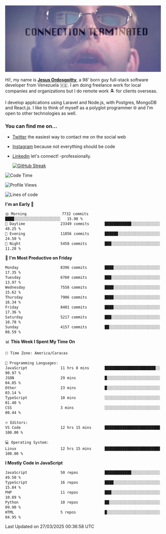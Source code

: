 ![hackers movie reference](./disconnected.jpg)

Hi!, my name is [**Jesus Ordosgoitty**](https://jodaz.dev), a 98' born guy full-stack software developer from Venezuela 🇻🇪. I am doing freelance work for local companies and organizations but I do remote work 🏝️ for clients overseas. 

I develop applications using Laravel and Node.js, with Postgres, MongoDB and React.js. I like to think of myself as a polyglot programmer 🌐 and I'm open to other technologies as well.

### You can find me on...

- [Twitter](https://twitter.com/jodaz_) the easiest way to contact me on the social web
- [Instagram](https://instagram.com/jodaz_) because not everything should be code
- [Linkedin](https://linkedin.com/in/jodaz) let's connect! -professionally.


    [![GitHub Streak](https://streak-stats.demolab.com?user=jodaz&theme=tokyonight)](https://git.io/streak-stats)

<!--START_SECTION:waka-->
![Code Time](http://img.shields.io/badge/Code%20Time-7%2C262%20hrs%2054%20mins-blue)

![Profile Views](http://img.shields.io/badge/Profile%20Views-0-blue)

![Lines of code](https://img.shields.io/badge/From%20Hello%20World%20I%27ve%20Written-83.2%20million%20lines%20of%20code-blue)

**I'm an Early 🐤** 

```text
🌞 Morning                7732 commits        ████░░░░░░░░░░░░░░░░░░░░░   15.98 % 
🌆 Daytime                23349 commits       ████████████░░░░░░░░░░░░░   48.25 % 
🌃 Evening                11856 commits       ██████░░░░░░░░░░░░░░░░░░░   24.50 % 
🌙 Night                  5458 commits        ███░░░░░░░░░░░░░░░░░░░░░░   11.28 % 
```
📅 **I'm Most Productive on Friday** 

```text
Monday                   8396 commits        ████░░░░░░░░░░░░░░░░░░░░░   17.35 % 
Tuesday                  6760 commits        ███░░░░░░░░░░░░░░░░░░░░░░   13.97 % 
Wednesday                7558 commits        ████░░░░░░░░░░░░░░░░░░░░░   15.62 % 
Thursday                 7906 commits        ████░░░░░░░░░░░░░░░░░░░░░   16.34 % 
Friday                   8401 commits        ████░░░░░░░░░░░░░░░░░░░░░   17.36 % 
Saturday                 5217 commits        ███░░░░░░░░░░░░░░░░░░░░░░   10.78 % 
Sunday                   4157 commits        ██░░░░░░░░░░░░░░░░░░░░░░░   08.59 % 
```


📊 **This Week I Spent My Time On** 

```text
🕑︎ Time Zone: America/Caracas

💬 Programming Languages: 
JavaScript               11 hrs 8 mins       ███████████████████████░░   90.97 % 
JSON                     29 mins             █░░░░░░░░░░░░░░░░░░░░░░░░   04.05 % 
Other                    23 mins             █░░░░░░░░░░░░░░░░░░░░░░░░   03.14 % 
TypeScript               10 mins             ░░░░░░░░░░░░░░░░░░░░░░░░░   01.40 % 
CSS                      3 mins              ░░░░░░░░░░░░░░░░░░░░░░░░░   00.44 % 

🔥 Editors: 
VS Code                  12 hrs 15 mins      █████████████████████████   100.00 % 

💻 Operating System: 
Linux                    12 hrs 15 mins      █████████████████████████   100.00 % 
```

**I Mostly Code in JavaScript** 

```text
JavaScript               50 repos            ████████████░░░░░░░░░░░░░   49.50 % 
TypeScript               16 repos            ████░░░░░░░░░░░░░░░░░░░░░   15.84 % 
PHP                      11 repos            ███░░░░░░░░░░░░░░░░░░░░░░   10.89 % 
Python                   10 repos            ██░░░░░░░░░░░░░░░░░░░░░░░   09.90 % 
HTML                     5 repos             █░░░░░░░░░░░░░░░░░░░░░░░░   04.95 % 
```




 Last Updated on 27/03/2025 00:36:58 UTC
<!--END_SECTION:waka-->
